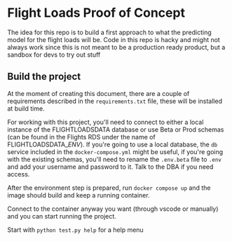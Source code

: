 # Flight Loads Proof of Concept
The idea for this repo is to build  a first approach to what the predicting model for the flight loads will be.
Code in this repo is hacky and might not always work since this is not meant to be a production ready product, but a sandbox for devs to try out stuff

## Build the project
At the moment of creating this document, there are a couple of requirements described in the `requirements.txt` file, these will be installed at build time.

For working with this project, you'll need to connect to either a local instance of the FLIGHTLOADSDATA database or use Beta or Prod schemas (can be found in the Flights RDS under the name of FLIGHTLOADSDATA_*ENV*).
If you're going to use a local database, the `db` service included in the `docker-compose.yml` might be useful, if you're going with the existing schemas, you'll need to rename the `.env.beta` file to `.env` and add your username and password to it. Talk to the DBA if you need access.

After the environment step is prepared, run `docker compose up` and the image should build and keep a running container.

Connect to the container anyway you want (through vscode or manually) and you can start running the project.

Start with `python test.py help` for a help menu